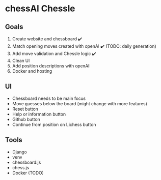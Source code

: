 # chessAI Chessle

## Goals 

1. Create website and chessboard :heavy_check_mark:
2. Match opening moves created with openAI :heavy_check_mark: (TODO: daily generation)
3. Add move validation and Chessle logic :heavy_check_mark:
4. Clean UI
5. Add position descriptions with openAI
6. Docker and hosting

## UI 

- Chessboard needs to be main focus
- Move guesses below the board (might change with more features)
- Reset button
- Help or information button
- Github button
- Continue from position on Lichess button

## Tools
- Django
- venv
- chessboard.js
- chess.js
- Docker (TODO)


